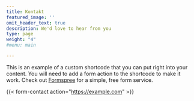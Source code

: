 ```yaml
---
title: Kontakt
featured_image: ''
omit_header_text: true
description: We'd love to hear from you
type: page
weight: "4"
#menu: main

---
```



This is an example of a custom shortcode that you can put right into your content. You will need to add a form action to the shortcode to make it work. Check out [Formspree](https://formspree.io/) for a simple, free form service.

{{< form-contact action="https://example.com"  >}}
